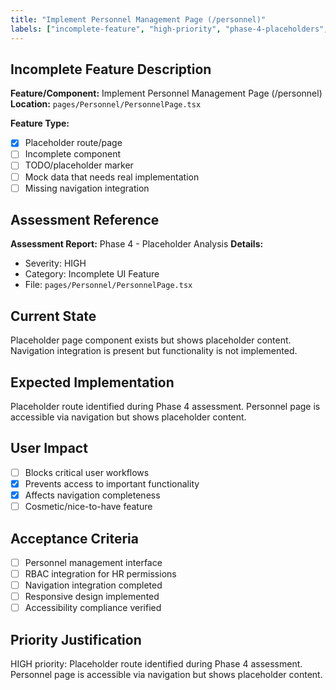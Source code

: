 ```yaml
---
title: "Implement Personnel Management Page (/personnel)"
labels: ["incomplete-feature", "high-priority", "phase-4-placeholders", "personnel", "high-priority", "ui-assessment"]
---
```


## Incomplete Feature Description

**Feature/Component:** Implement Personnel Management Page (/personnel)
**Location:** `pages/Personnel/PersonnelPage.tsx`

**Feature Type:**
- [x] Placeholder route/page
- [ ] Incomplete component
- [ ] TODO/placeholder marker
- [ ] Mock data that needs real implementation
- [ ] Missing navigation integration

## Assessment Reference
**Assessment Report:** Phase 4 - Placeholder Analysis
**Details:**
- Severity: HIGH
- Category: Incomplete UI Feature
- File: `pages/Personnel/PersonnelPage.tsx`

## Current State
Placeholder page component exists but shows placeholder content. Navigation integration is present but functionality is not implemented.

## Expected Implementation
Placeholder route identified during Phase 4 assessment. Personnel page is accessible via navigation but shows placeholder content.

## User Impact
- [ ] Blocks critical user workflows
- [x] Prevents access to important functionality
- [x] Affects navigation completeness
- [ ] Cosmetic/nice-to-have feature

## Acceptance Criteria
- [ ] Personnel management interface
- [ ] RBAC integration for HR permissions
- [ ] Navigation integration completed
- [ ] Responsive design implemented
- [ ] Accessibility compliance verified

## Priority Justification
HIGH priority: Placeholder route identified during Phase 4 assessment. Personnel page is accessible via navigation but shows placeholder content.